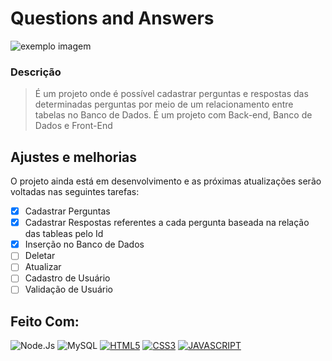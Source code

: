 
# Questions and Answers


<img src="https://C:\Users\ely\Desktop\MyEvolution\images_projects\firstImage.png" alt="exemplo imagem">

### Descrição
> É um projeto onde é possível cadastrar perguntas e respostas das determinadas perguntas por meio de um relacionamento entre tabelas no Banco de Dados. É um projeto com Back-end, Banco de Dados e Front-End

## Ajustes e melhorias

O projeto ainda está em desenvolvimento e as próximas atualizações serão voltadas nas seguintes tarefas:

- [x] Cadastrar Perguntas
- [x] Cadastrar Respostas referentes a cada pergunta baseada na relação das tableas pelo Id  
- [x] Inserção no Banco de Dados
- [ ] Deletar 
- [ ] Atualizar
- [ ] Cadastro de Usuário
- [ ] Validação de Usuário

## Feito Com:
![Node.Js](https://img.shields.io/badge/Node.js-52b788?style=for-the-badge&logo=node.js&logoColor=white)
![MySQL](https://img.shields.io/badge/MySQL-00000F?style=for-the-badge&logo=mysql&logoColor=white)
[![HTML5](https://img.shields.io/badge/HTML5-E34F26?style=for-the-badge&logo=html5&logoColor=white)](https://developer.mozilla.org/pt-BR/docs/Web/HTML)
[![CSS3](https://img.shields.io/badge/CSS3-1572B6?style=for-the-badge&logo=css3&logoColor=white)](https://developer.mozilla.org/pt-BR/docs/Web/CSS)
[![JAVASCRIPT](https://img.shields.io/badge/JavaScript-F7DF1E?style=for-the-badge&logo=javascript&logoColor=black)](https://developer.mozilla.org/pt-BR/docs/Web/JavaScript)

